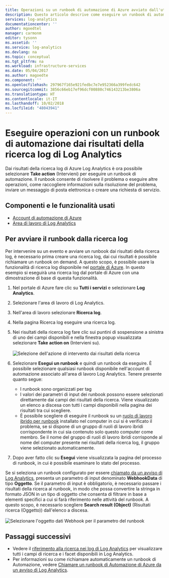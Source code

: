 ```yaml
---
title: Operazioni su un runbook di automazione di Azure avviato dall'utente in Log Analytics | Microsoft Docs
description: Questo articolo descrive come eseguire un runbook di automazione on demand dai risultati della ricerca di Log Analytics.
services: log-analytics
documentationcenter: ''
author: mgoedtel
manager: carmonm
editor: tysonn
ms.assetid: ''
ms.service: log-analytics
ms.devlang: na
ms.topic: conceptual
ms.tgt_pltfrm: na
ms.workload: infrastructure-services
ms.date: 05/04/2017
ms.author: magoedte
ms.component: ''
ms.openlocfilehash: 297967f165e921fedbc7e7e952366a399fedc642
ms.sourcegitcommit: 3856c66eb17ef96dcf00880c746143213be3806a
ms.translationtype: HT
ms.contentlocale: it-IT
ms.lasthandoff: 10/02/2018
ms.locfileid: "48043941"
---
```

# <a name="take-action-with-an-automation-runbook-from-a-log-analytics-log-search-result"></a>Eseguire operazioni con un runbook di automazione dai risultati della ricerca log di Log Analytics

Dai risultati della ricerca log di Azure Log Analytics è ora possibile selezionare **Take action** (Intervieni) per eseguire un runbook di automazione.  Il runbook consente di risolvere il problema o eseguire altre operazioni, come raccogliere informazioni sulla risoluzione del problema, inviare un messaggio di posta elettronica o creare una richiesta di servizio. 

## <a name="components-and-features-used"></a>Componenti e le funzionalità usati
* [Account di automazione di Azure](../automation/automation-offering-get-started.md)
* [Area di lavoro di Log Analytics](../log-analytics/log-analytics-overview.md)

## <a name="to-initiate-runbook-from-log-search"></a>Per avviare il runbook dalla ricerca log

Per intervenire su un evento e avviare un runbook dai risultati della ricerca log, è necessario prima creare una ricerca log, dai cui risultati è possibile richiamare un runbook on demand.  A questo scopo, è possibile usare la funzionalità di ricerca log disponibile nel [portale di Azure](../log-analytics/log-analytics-log-search-new.md).  In questo esempio si eseguirà una ricerca log dal portale di Azure con una dimostrazione di base di questa funzionalità.

1. Nel portale di Azure fare clic su **Tutti i servizi** e selezionare **Log Analytics**.  
2. Selezionare l'area di lavoro di Log Analytics.
3. Nell'area di lavoro selezionare **Ricerca log**.  
4. Nella pagina Ricerca log eseguire una ricerca log.  
5. Nei risultati della ricerca log fare clic sui puntini di sospensione a sinistra di uno dei campi disponibili e nella finestra popup visualizzata selezionare **Take action on** (Intervieni su).<br><br> ![Selezione dell'azione di intervento dai risultati della ricerca](./media/log-analytics-log-search-takeaction/log-search-takeaction-menuoption.png) 
6. Selezionare **Esegui un runbook** e quindi un runbook da eseguire.  È possibile selezionare qualsiasi runbook disponibile nell'account di automazione associato all'area di lavoro Log Analytics.  Tenere presente quanto segue:

    * I runbook sono organizzati per tag
    * I valori dei parametri di input dei runbook possono essere selezionati direttamente dai campi dei risultati della ricerca.  Viene visualizzato un elenco a discesa con tutti i campi disponibili nella pagina dei risultati tra cui scegliere.  
    * È possibile scegliere di eseguire il runbook su un [ruolo di lavoro ibrido per runbook](../automation/automation-hybrid-runbook-worker.md) installato nel computer in cui si è verificato il problema, se si dispone di un gruppo di ruoli di lavoro ibridi corrispondente in cui sia contenuto solo questo computer come membro.  Se il nome del gruppo di ruoli di lavoro ibridi corrisponde al nome del computer presente nei risultati della ricerca log, il gruppo viene selezionato automaticamente.    

6. Dopo aver fatto clic su **Esegui** viene visualizzata la pagina del processo di runbook, in cui è possibile esaminare lo stato del processo.   

Se si seleziona un runbook configurato per essere [chiamato da un avviso di Log Analytics](../automation/automation-invoke-runbook-from-omsla-alert.md), presenta un parametro di input denominato **WebhookData** di tipo **Oggetto**.  Se il parametro di input è obbligatorio, è necessario passare i risultati della ricerca al runbook, in modo che possa convertire la stringa in formato JSON in un tipo di oggetto che consenta di filtrare in base a elementi specifici a cui si farà riferimento nelle attività del runbook.  A questo scopo, è necessario scegliere **Search result (Object)** (Risultati ricerca (Oggetto)) dall'elenco a discesa.<br><br> ![Selezionare l'oggetto dati Webhook per il parametro del runbook](media/log-analytics-log-search-takeaction/select-runbook-and-properties.png)   
    
## <a name="next-steps"></a>Passaggi successivi

* Vedere il [riferimento alla ricerca nei log di Log Analytics](log-analytics-search-reference.md) per visualizzare tutti i campi di ricerca e i facet disponibili in Log Analytics.
* Per informazioni su come richiamare automaticamente un runbook di Automazione, vedere [Chiamare un runbook di Automazione di Azure da un avviso di Log Analytics](../automation/automation-invoke-runbook-from-omsla-alert.md).  